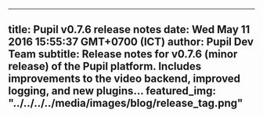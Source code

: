 ---
 title: Pupil v0.7.6 release notes
 date: Wed May 11 2016 15:55:37 GMT+0700 (ICT)
 author: Pupil Dev Team
 subtitle: Release notes for v0.7.6 (minor release) of the Pupil platform. Includes improvements to the video backend, improved logging, and new plugins...
 featured_img: "../../../../media/images/blog/release_tag.png" 
 ---

<script src="//cdn.rawgit.com/showdownjs/showdown/1.3.0/dist/showdown.min.js"></script>
<script type="text/javascript">
document.addEventListener("DOMContentLoaded", function(event) { 
	$(document).ready(function() {
		$.ajax({
			type: 'GET',
			url: "https://api.github.com/repos/pupil-labs/pupil/releases/tags/v0.7.6",
			dataType: "jsonp",
			success: function(data, textStatus,jaXHR){
				var converter = new showdown.Converter();
				var text = data.data.body;
				var html = converter.makeHtml(text); 
				$('section[class="content"]').html(html);
				$('a[href="#downloads"]').prop('href',data.data.html_url);
			}
		});
	});
});
</script>

